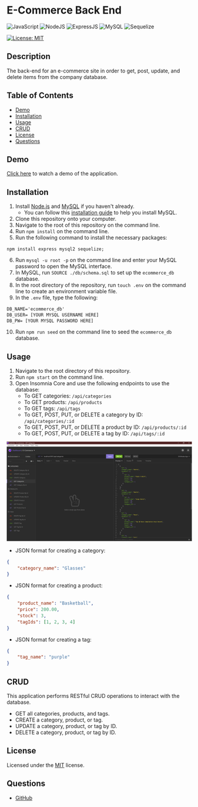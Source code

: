 # E-Commerce Back End
![JavaScript](https://img.shields.io/badge/javascript-%23323330.svg?style=for-the-badge&logo=javascript&logoColor=%23F7DF1E)
![NodeJS](https://img.shields.io/badge/node.js-6DA55F?style=for-the-badge&logo=node.js&logoColor=white)
![ExpressJS](https://img.shields.io/badge/Express.js-404D59?style=for-the-badge)
![MySQL](https://img.shields.io/badge/mysql-%2300f.svg?style=for-the-badge&logo=mysql&logoColor=white)
![Sequelize](https://img.shields.io/badge/Sequelize-52B0E7?style=for-the-badge&logo=Sequelize&logoColor=white)


[![License: MIT](https://img.shields.io/badge/License-MIT-yellow.svg)](https://choosealicense.com/licenses/mit/)

## Description
The back-end for an e-commerce site in order to get, post, update, and delete items from the company database.

## Table of Contents
* [Demo](#demo)
* [Installation](#installation)
* [Usage](#usage)
* [CRUD](#crud)
* [License](#license)
* [Questions](#questions)

## Demo
[Click here](https://drive.google.com/file/d/1DgGCftttAM1jqnO7mGRWQLiXyDGGMVbZ/view) to watch a demo of the application.

## Installation
1. Install [Node.js](https://nodejs.org/en/) and [MySQL](https://dev.mysql.com/downloads/mysql) if you haven't already.
    - You can follow this [installation guide](https://coding-boot-camp.github.io/full-stack/mysql/mysql-installation-guide) to help you install MySQL.
2. Clone this repository onto your computer.
3. Navigate to the root of this repository on the command line.
4. Run `npm install` on the command line.
5. Run the following command to install the necessary packages:
```
npm install express mysql2 sequelize;
```
6. Run `mysql -u root -p` on the command line and enter your MySQL password to open the MySQL interface.
7. In MySQL, run `SOURCE ./db/schema.sql` to set up the `ecommerce_db` database.
8. In the root directory of the repository, run `touch .env` on the command line to create an environment variable file.
9. In the `.env` file, type the following:
```
DB_NAME='ecommerce_db'
DB_USER= [YOUR MYSQL USERNAME HERE]
DB_PW= [YOUR MYSQL PASSWORD HERE]
```
10. Run `npm run seed` on the command line to seed the `ecommerce_db` database.

## Usage
1. Navigate to the root directory of this repository.
2. Run `npm start` on the command line.
3. Open Insomnia Core and use the following endpoints to use the database:
    - To GET categories: `/api/categories`
    - To GET products: `/api/products`
    - To GET tags: `/api/tags`
    - To GET, POST, PUT, or DELETE a category by ID: `/api/categories/:id`
    - To GET, POST, PUT, or DELETE a product by ID: `/api/products/:id`
    - To GET, POST, PUT, or DELETE a tag by ID: `/api/tags/:id`

![Insomnia Core Screenshot](./assets/images/insomniasc.PNG)

- JSON format for creating a category:
```json
{
    "category_name": "Glasses"
}
```
- JSON format for creating a product:
```json
{
    "product_name": "Basketball",
    "price": 200.00,
    "stock": 3,
    "tagIds": [1, 2, 3, 4]
}
```
- JSON format for creating a tag:
```json
{
    "tag_name": "purple"
}
```

## CRUD
This application performs RESTful CRUD operations to interact with the database.

- GET all categories, products, and tags.
- CREATE a category, product, or tag.
- UPDATE a category, product, or tag by ID.
- DELETE a category, product, or tag by ID.

## License
Licensed under the [MIT](https://choosealicense.com/licenses/mit/) license.

## Questions
- [GitHub](https://github.com/kg-phantom)